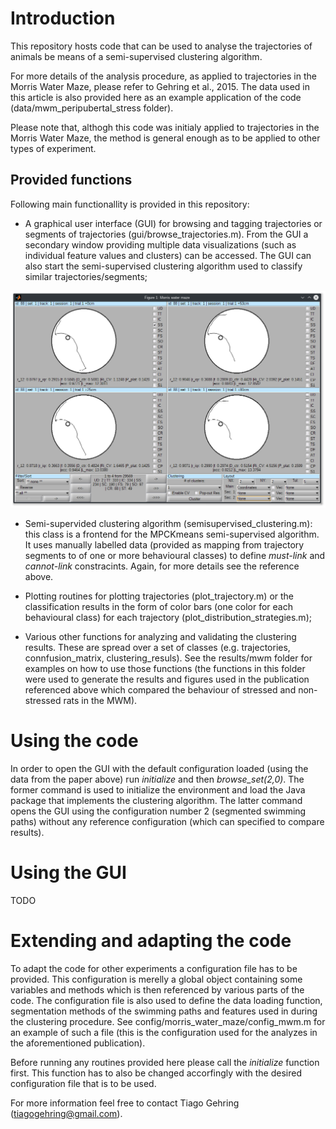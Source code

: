 # Introduction

This repository hosts code that can be used to analyse the trajectories of animals be means of a semi-supervised clustering algorithm. 

For more details of the analysis procedure, as applied to trajectories in the Morris Water Maze, please refer to Gehring et al., 2015. The data used in this article is also provided here as an example application of the code (data/mwm_peripubertal_stress folder).

Please note that, althogh this code was initialy applied to trajectories in the Morris Water Maze, the method is general enough as to be applied to other types of experiment. 

## Provided functions

Following main functionallity is provided in this repository:

- A graphical user interface (GUI) for browsing and tagging trajectories or segments of trajectories (gui/browse_trajectories.m). From the GUI a secondary window providing multiple data visualizations (such as individual feature values and clusters) can be accessed. The GUI can also start the semi-supervised clustering algorithm used to classify similar trajectories/segments;

![GUI](gui.png?raw=true "GUI")

- Semi-supervided clustering algorithm (semisupervised_clustering.m): this class is a frontend for the MPCKmeans semi-supervised algorithm. It uses manually labelled data (provided as mapping from trajectory segments to of one or more behavioural classes) to define *must-link* and *cannot-link* constracints. Again, for more details see the reference above. 

- Plotting routines for plotting trajectories (plot_trajectory.m) or the classification results in the form of color bars (one color for each behavioural class) for each trajectory (plot_distribution_strategies.m);

- Various other functions for analyzing and validating the clustering results. These are spread over a set of classes (e.g. trajectories, connfusion_matrix, clustering_resuls). See the results/mwm folder for examples on how to use those functions (the functions in this folder were used to generate the results and figures used in the publication referenced above which compared the behaviour of stressed and non-stressed rats in the MWM).

# Using the code

In order to open the GUI with the default configuration loaded (using the data from the paper above) run *initialize* and then *browse_set(2,0)*. The former command is used to initialize the environment and load the Java package that implements the clustering algorithm. The latter command opens the GUI using the configuration number 2 (segmented swimming paths) without any reference configuration (which can specified to compare results). 

# Using the GUI

TODO

# Extending and adapting the code

To adapt the code for other experiments a configuration file has to be provided. This configuration is merelly a global object containing some variables and methods which is then referenced by various parts of the code. The configuration file is also used to define the data loading function, segmentation methods of the swimming paths and features used in during the clustering procedure. See config/morris_water_maze/config_mwm.m for an example of such a file (this is the configuration used for the analyzes in the aforementioned publication).

Before running any routines provided here please call the *initialize* function first. This function has to also be changed accorfingly with the desired configuration file that is to be used.


For more information feel free to contact Tiago Gehring (tiagogehring@gmail.com).